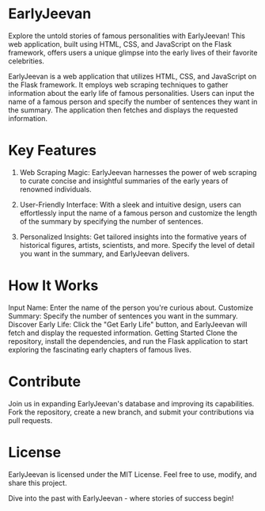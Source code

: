 # EarlyJeevan
Explore the untold stories of famous personalities with EarlyJeevan! This web application, built using HTML, CSS, and JavaScript on the Flask framework, offers users a unique glimpse into the early lives of their favorite celebrities.

EarlyJeevan is a web application that utilizes HTML, CSS, and JavaScript on the Flask framework. It employs web scraping techniques to gather information about the early life of famous personalities. Users can input the name of a famous person and specify the number of sentences they want in the summary. The application then fetches and displays the requested information.

# Key Features
1. Web Scraping Magic: EarlyJeevan harnesses the power of web scraping to curate concise and insightful summaries of the early years of renowned individuals.

2. User-Friendly Interface: With a sleek and intuitive design, users can effortlessly input the name of a famous person and customize the length of the summary by specifying the number of sentences.

3. Personalized Insights: Get tailored insights into the formative years of historical figures, artists, scientists, and more. Specify the level of detail you want in the summary, and EarlyJeevan delivers.

# How It Works
Input Name: Enter the name of the person you're curious about.
Customize Summary: Specify the number of sentences you want in the summary.
Discover Early Life: Click the "Get Early Life" button, and EarlyJeevan will fetch and display the requested information.
Getting Started
Clone the repository, install the dependencies, and run the Flask application to start exploring the fascinating early chapters of famous lives.

# Contribute
Join us in expanding EarlyJeevan's database and improving its capabilities. Fork the repository, create a new branch, and submit your contributions via pull requests.

# License
EarlyJeevan is licensed under the MIT License. Feel free to use, modify, and share this project.

Dive into the past with EarlyJeevan - where stories of success begin!

